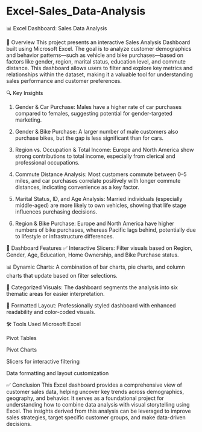 # Excel-Sales_Data-Analysis

📊 Excel Dashboard: Sales Data Analysis

📝 Overview
This project presents an interactive Sales Analysis Dashboard built using Microsoft Excel. The goal is to analyze customer demographics and behavior patterns—such as vehicle and bike purchases—based on factors like gender, region, marital status, education level, and commute distance. This dashboard allows users to filter and explore key metrics and relationships within the dataset, making it a valuable tool for understanding sales performance and customer preferences.

🔍 Key Insights
1. Gender & Car Purchase: Males have a higher rate of car purchases compared to females, suggesting potential for gender-targeted marketing.

2. Gender & Bike Purchase: A larger number of male customers also purchase bikes, but the gap is less significant than for cars.

3. Region vs. Occupation & Total Income: Europe and North America show strong contributions to total income, especially from clerical and professional occupations.

4. Commute Distance Analysis: Most customers commute between 0–5 miles, and car purchases correlate positively with longer commute distances, indicating convenience as a key factor.

5. Marital Status, ID, and Age Analysis: Married individuals (especially middle-aged) are more likely to own vehicles, showing that life stage influences purchasing decisions.

6. Region & Bike Purchase: Europe and North America have higher numbers of bike purchases, whereas Pacific lags behind, potentially due to lifestyle or infrastructure differences.

🧩 Dashboard Features
✅ Interactive Slicers: Filter visuals based on Region, Gender, Age, Education, Home Ownership, and Bike Purchase status.

📊 Dynamic Charts: A combination of bar charts, pie charts, and column charts that update based on filter selections.

🎯 Categorized Visuals: The dashboard segments the analysis into six thematic areas for easier interpretation.

🎨 Formatted Layout: Professionally styled dashboard with enhanced readability and color-coded visuals.

🛠️ Tools Used
Microsoft Excel

Pivot Tables

Pivot Charts

Slicers for interactive filtering

Data formatting and layout customization

✅ Conclusion
This Excel dashboard provides a comprehensive view of customer sales data, helping uncover key trends across demographics, geography, and behavior. It serves as a foundational project for understanding how to combine data analysis with visual storytelling using Excel. The insights derived from this analysis can be leveraged to improve sales strategies, target specific customer groups, and make data-driven decisions.
